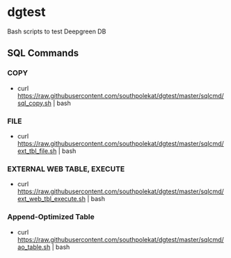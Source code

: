 # dgtest

Bash scripts to test Deepgreen DB

## SQL Commands 
### COPY 
* curl https://raw.githubusercontent.com/southpolekat/dgtest/master/sqlcmd/sql_copy.sh | bash
### FILE
* curl https://raw.githubusercontent.com/southpolekat/dgtest/master/sqlcmd/ext_tbl_file.sh | bash
### EXTERNAL WEB TABLE, EXECUTE 
* curl https://raw.githubusercontent.com/southpolekat/dgtest/master/sqlcmd/ext_web_tbl_execute.sh | bash
### Append-Optimized Table 
* curl https://raw.githubusercontent.com/southpolekat/dgtest/master/sqlcmd/ao_table.sh | bash 
